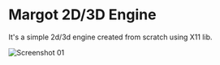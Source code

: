 # Margot 2D/3D Engine
It's a simple 2d/3d engine created from scratch using X11 lib.

![Screenshot 01](https://github.com/sergiosvieira/margot/blob/main/screenshot/screen01.png)
